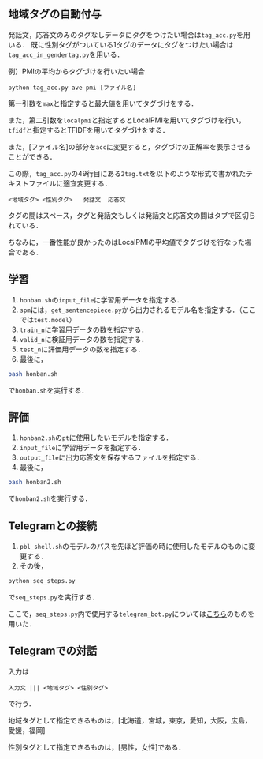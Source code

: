 ## 地域タグの自動付与
発話文，応答文のみのタグなしデータにタグをつけたい場合は`tag_acc.py`を用いる．
既に性別タグがついている1タグのデータにタグをつけたい場合は`tag_acc_in_gendertag.py`を用いる．

例）PMIの平均からタグづけを行いたい場合
```
python tag_acc.py ave pmi [ファイル名]
```

第一引数を`max`と指定すると最大値を用いてタグづけをする．

また，第二引数を`localpmi`と指定するとLocalPMIを用いてタグづけを行い，`tfidf`と指定するとTFIDFを用いてタグづけをする．

また，\[ファイル名\]の部分を`acc`に変更すると，タグづけの正解率を表示させることができる．

この際，`tag_acc.py`の49行目にある`2tag.txt`を以下のような形式で書かれたテキストファイルに適宜変更する．

```
<地域タグ> <性別タグ>   発話文  応答文
```

タグの間はスペース，タグと発話文もしくは発話文と応答文の間はタブで区切られている．

ちなみに，一番性能が良かったのはLocalPMIの平均値でタグづけを行なった場合である．

## 学習
1. `honban.sh`の`input_file`に学習用データを指定する．
1. `spm`には，`get_sentencepiece.py`から出力されるモデル名を指定する．（ここでは`test.model`）
1. `train_n`に学習用データの数を指定する．
1. `valid_n`に検証用データの数を指定する．
1. `test_n`に評価用データの数を指定する．
1. 最後に，
```bash
bash honban.sh
```
で`honban.sh`を実行する．

## 評価
1. `honban2.sh`の`pt`に使用したいモデルを指定する．
1. `input_file`に学習用データを指定する．
1. `output_file`に出力応答文を保存するファイルを指定する．
1. 最後に，
```bash
bash honban2.sh
```
で`honban2.sh`を実行する．

## Telegramとの接続
1. `pbl_shell.sh`のモデルのパスを先ほど評価の時に使用したモデルのものに変更する．
1. その後，
```bash
python seq_steps.py
```
で`seq_steps.py`を実行する．

ここで，`seq_steps.py`内で使用する`telegram_bot.py`については[こちら](https://github.com/dsbook/dsbook/blob/master/telegram_bot.py)のものを用いた．

## Telegramでの対話
入力は
```
入力文 ||| <地域タグ> <性別タグ>
```
で行う．

地域タグとして指定できるものは，\[北海道，宮城，東京，愛知，大阪，広島，愛媛，福岡\]

性別タグとして指定できるものは，\[男性，女性\]である．